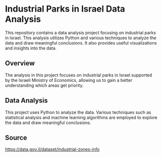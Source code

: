 # Industrial Parks in Israel Data Analysis 
This repository contains a data analysis project focusing on industrial parks in Israel. This analysis utilizes Python and various techniques to analyze the data and draw meaningful conclusions. It also provides useful visualizations and insights into the data.

## Overview
The analysis in this project focuses on industrial parks in Israel supported by the Israeli Ministry of Economics, allowing us to gain a better understanding which areas get priority. 

## Data Analysis
This project uses Python to analyze the data. Various techniques such as statistical analysis and machine learning algorithms are employed to explore the data and draw meaningful conclusions.

## Source
https://data.gov.il/dataset/industrial-zones-info

